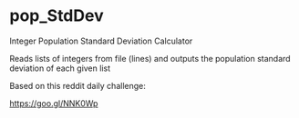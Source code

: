 # pop_StdDev
Integer Population Standard Deviation Calculator

Reads lists of integers from file (lines) and outputs the population standard deviation of each given list

Based on this reddit daily challenge:

https://goo.gl/NNK0Wp
